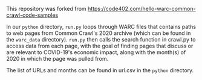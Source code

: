 This repository was forked from https://code402.com/hello-warc-common-crawl-code-samples

In our `python` directory, `run.py` loops through WARC files that contains paths to web pages from Common Crawl's 2020 archive (which can be found in the `warc_data` directory). `run.py` then calls the search function in crawl.py to access data from each page, with the goal of finding pages that discuss or are relevant to COVID-19's economic impact, along with the month(s) of 2020 in which the page was pulled from.

The list of URLs and months can be found in url.csv in the `python` directory.
